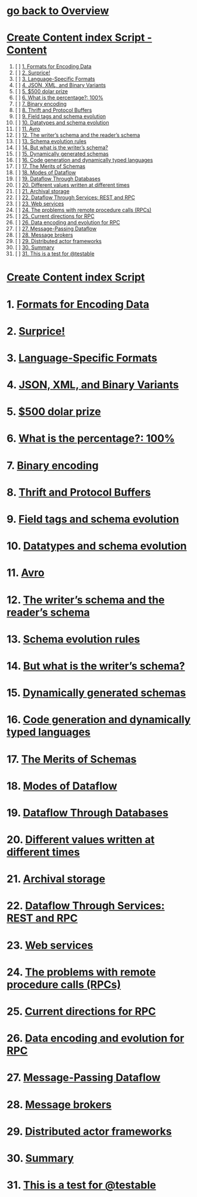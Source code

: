 # [go back to Overview](https://github.com/c4arl0s)

# [Create Content index Script - Content](https://github.com/c4arl0s/createcontentindexscript#go-back-to-overview)

1. [ ] [1. Formats for Encoding Data](https://github.com/c4arl0s/createcontentindexscript#1-Formats-for-Encoding-Data)
2. [ ] [2. Surprice!](https://github.com/c4arl0s/createcontentindexscript#2-Surprice)
3. [ ] [3. Language-Specific Formats](https://github.com/c4arl0s/createcontentindexscript#3-Language-Specific-Formats)
4. [ ] [4. JSON, XML, and Binary Variants](https://github.com/c4arl0s/createcontentindexscript#4-JSON-XML-and-Binary-Variants)
5. [ ] [5. $500 dolar prize](https://github.com/c4arl0s/createcontentindexscript#5-500-dolar-prize)
6. [ ] [6. What is the percentage?: 100%](https://github.com/c4arl0s/createcontentindexscript#6-What-is-the-percentage-100)
7. [ ] [7. Binary encoding](https://github.com/c4arl0s/createcontentindexscript#7-Binary-encoding)
8. [ ] [8. Thrift and Protocol Buffers](https://github.com/c4arl0s/createcontentindexscript#8-Thrift-and-Protocol-Buffers)
9. [ ] [9. Field tags and schema evolution](https://github.com/c4arl0s/createcontentindexscript#9-Field-tags-and-schema-evolution)
10. [ ] [10. Datatypes and schema evolution](https://github.com/c4arl0s/createcontentindexscript#10-Datatypes-and-schema-evolution)
11. [ ] [11. Avro](https://github.com/c4arl0s/createcontentindexscript#11-Avro)
12. [ ] [12. The writer’s schema and the reader’s schema](https://github.com/c4arl0s/createcontentindexscript#12-The-writers-schema-and-the-readers-schema)
13. [ ] [13. Schema evolution rules](https://github.com/c4arl0s/createcontentindexscript#13-Schema-evolution-rules)
14. [ ] [14. But what is the writer’s schema?](https://github.com/c4arl0s/createcontentindexscript#14-But-what-is-the-writers-schema)
15. [ ] [15. Dynamically generated schemas](https://github.com/c4arl0s/createcontentindexscript#15-Dynamically-generated-schemas)
16. [ ] [16. Code generation and dynamically typed languages](https://github.com/c4arl0s/createcontentindexscript#16-Code-generation-and-dynamically-typed-languages)
17. [ ] [17. The Merits of Schemas](https://github.com/c4arl0s/createcontentindexscript#17-The-Merits-of-Schemas)
18. [ ] [18. Modes of Dataflow](https://github.com/c4arl0s/createcontentindexscript#18-Modes-of-Dataflow)
19. [ ] [19. Dataflow Through Databases](https://github.com/c4arl0s/createcontentindexscript#19-Dataflow-Through-Databases)
20. [ ] [20. Different values written at different times](https://github.com/c4arl0s/createcontentindexscript#20-Different-values-written-at-different-times)
21. [ ] [21. Archival storage](https://github.com/c4arl0s/createcontentindexscript#21-Archival-storage)
22. [ ] [22. Dataflow Through Services: REST and RPC](https://github.com/c4arl0s/createcontentindexscript#22-Dataflow-Through-Services-REST-and-RPC)
23. [ ] [23. Web services](https://github.com/c4arl0s/createcontentindexscript#23-Web-services)
24. [ ] [24. The problems with remote procedure calls (RPCs)](https://github.com/c4arl0s/createcontentindexscript#24-The-problems-with-remote-procedure-calls-RPCs)
25. [ ] [25. Current directions for RPC](https://github.com/c4arl0s/createcontentindexscript#25-Current-directions-for-RPC)
26. [ ] [26. Data encoding and evolution for RPC](https://github.com/c4arl0s/createcontentindexscript#26-Data-encoding-and-evolution-for-RPC)
27. [ ] [27. Message-Passing Dataflow](https://github.com/c4arl0s/createcontentindexscript#27-Message-Passing-Dataflow)
28. [ ] [28. Message brokers](https://github.com/c4arl0s/createcontentindexscript#28-Message-brokers)
29. [ ] [29. Distributed actor frameworks](https://github.com/c4arl0s/createcontentindexscript#29-Distributed-actor-frameworks)
30. [ ] [30. Summary](https://github.com/c4arl0s/createcontentindexscript#30-Summary)
31. [ ] [31. This is a test for @testable](https://github.com/c4arl0s/createcontentindexscript#31-This-is-a-test-for-@testable)

# [Create Content index Script](https://github.com/c4arl0s/#create-content-index-script---content)

# 1. [Formats for Encoding Data](https://github.com/c4arl0s/createcontentindexscript#create-content-index-script---content)
# 2. [Surprice!](https://github.com/c4arl0s/createcontentindexscript#create-content-index-script---content)
# 3. [Language-Specific Formats](https://github.com/c4arl0s/createcontentindexscript#create-content-index-script---content)
# 4. [JSON, XML, and Binary Variants](https://github.com/c4arl0s/createcontentindexscript#create-content-index-script---content)
# 5. [$500 dolar prize](https://github.com/c4arl0s/createcontentindexscript#create-content-index-script---content)
# 6. [What is the percentage?: 100%](https://github.com/c4arl0s/createcontentindexscript#create-content-index-script---content)
# 7. [Binary encoding](https://github.com/c4arl0s/createcontentindexscript#create-content-index-script---content)
# 8. [Thrift and Protocol Buffers](https://github.com/c4arl0s/createcontentindexscript#create-content-index-script---content)
# 9. [Field tags and schema evolution](https://github.com/c4arl0s/createcontentindexscript#create-content-index-script---content)
# 10. [Datatypes and schema evolution](https://github.com/c4arl0s/createcontentindexscript#create-content-index-script---content)
# 11. [Avro](https://github.com/c4arl0s/createcontentindexscript#create-content-index-script---content)
# 12. [The writer’s schema and the reader’s schema](https://github.com/c4arl0s/createcontentindexscript#create-content-index-script---content)
# 13. [Schema evolution rules](https://github.com/c4arl0s/createcontentindexscript#create-content-index-script---content)
# 14. [But what is the writer’s schema?](https://github.com/c4arl0s/createcontentindexscript#create-content-index-script---content)
# 15. [Dynamically generated schemas](https://github.com/c4arl0s/createcontentindexscript#create-content-index-script---content)
# 16. [Code generation and dynamically typed languages](https://github.com/c4arl0s/createcontentindexscript#create-content-index-script---content)
# 17. [The Merits of Schemas](https://github.com/c4arl0s/createcontentindexscript#create-content-index-script---content)
# 18. [Modes of Dataflow](https://github.com/c4arl0s/createcontentindexscript#create-content-index-script---content)
# 19. [Dataflow Through Databases](https://github.com/c4arl0s/createcontentindexscript#create-content-index-script---content)
# 20. [Different values written at different times](https://github.com/c4arl0s/createcontentindexscript#create-content-index-script---content)
# 21. [Archival storage](https://github.com/c4arl0s/createcontentindexscript#create-content-index-script---content)
# 22. [Dataflow Through Services: REST and RPC](https://github.com/c4arl0s/createcontentindexscript#create-content-index-script---content)
# 23. [Web services](https://github.com/c4arl0s/createcontentindexscript#create-content-index-script---content)
# 24. [The problems with remote procedure calls (RPCs)](https://github.com/c4arl0s/createcontentindexscript#create-content-index-script---content)
# 25. [Current directions for RPC](https://github.com/c4arl0s/createcontentindexscript#create-content-index-script---content)
# 26. [Data encoding and evolution for RPC](https://github.com/c4arl0s/createcontentindexscript#create-content-index-script---content)
# 27. [Message-Passing Dataflow](https://github.com/c4arl0s/createcontentindexscript#create-content-index-script---content)
# 28. [Message brokers](https://github.com/c4arl0s/createcontentindexscript#create-content-index-script---content)
# 29. [Distributed actor frameworks](https://github.com/c4arl0s/createcontentindexscript#create-content-index-script---content)
# 30. [Summary](https://github.com/c4arl0s/createcontentindexscript#create-content-index-script---content)
# 31. [This is a test for @testable](https://github.com/c4arl0s/createcontentindexscript#create-content-index-script---content)
